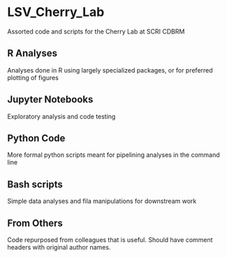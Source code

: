 # LSV_Cherry_Lab

Assorted code and scripts for the Cherry Lab at SCRI CDBRM


## R Analyses
Analyses done in R using largely specialized packages, or for preferred plotting of figures

## Jupyter Notebooks
Exploratory analysis and code testing

## Python Code
More formal python scripts meant for pipelining analyses in the command line

## Bash scripts
Simple data analyses and fila manipulations for downstream work

## From Others
Code repurposed from colleagues that is useful. Should have comment headers with original author names.
